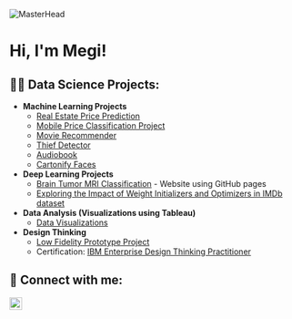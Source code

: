 ![MasterHead](https://user-images.githubusercontent.com/90236635/232446433-d5540fa2-fe28-4bb8-b929-cdb51fe61336.gif)
<h1>Hi, I'm Megi! <br/>

<h2>👨‍💻 Data Science Projects:</h2>

- <b>Machine Learning Projects</b>
  - [Real Estate Price Prediction](https://github.com/megixhafka/Real-Estate-Price-Prediction)
  - [Mobile Price Classification Project](https://github.com/megixhafka/Mobile-Price-Classification-Project)
  - [Movie Recommender](https://github.com/megixhafka/Movie-Recommender)
  - [Thief Detector](https://github.com/megixhafka/Thief-Detector)
  - [Audiobook](https://github.com/megixhafka/Audiobook)
  - [Cartonify Faces](https://github.com/megixhafka/Cartonify-Faces)
- <b>Deep Learning Projects</b>
  - [Brain Tumor MRI Classification](https://github.com/megixhafka/megixhafka.github.io) - Website using GitHub pages
  - [Exploring the Impact of Weight Initializers and Optimizers in IMDb dataset](https://github.com/megixhafka/Mathematical-Concepts-for-Deep-Learning)
- <b>Data Analysis (Visualizations using Tableau)</b>
  - [Data Visualizations](https://github.com/megixhafka/Data-Visualizations-Tableau/tree/main)
- <b>Design Thinking</b>
  - [Low Fidelity Prototype Project](https://github.com/megixhafka/Low-Fidelity-Prototype)
  - Certification: [IBM Enterprise Design Thinking Practitioner](https://www.credly.com/badges/0c20eb09-7465-4bd2-8cbc-973105eb1216/public_url) 

<h2> 🤳 Connect with me:</h2>

[<img align="left" alt="MegiXhafka | LinkedIn" width="22px" src="https://cdn.jsdelivr.net/npm/simple-icons@v3/icons/linkedin.svg" />][linkedin]

[linkedin]: https://www.linkedin.com/in/megi-xhafka/

<!--
**joshmadakor1/joshmadakor1** is a ✨ _special_ ✨ repository because its `README.md` (this file) appears on your GitHub profile.

Here are some ideas to get you started:

- 🔭 I’m currently working on ...
- 🌱 I’m currently learning ...
- 👯 I’m looking to collaborate on ...
- 🤔 I’m looking for help with ...
- 💬 Ask me about ...
- 📫 How to reach me: ...
- 😄 Pronouns: ...
- ⚡ Fun fact: ...
-->
